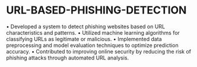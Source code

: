# URL-BASED-PHISHING-DETECTION
• Developed a system to detect phishing websites based on URL characteristics and patterns.
• Utilized machine learning algorithms for classifying URLs as legitimate or malicious.
• Implemented data preprocessing and model evaluation techniques to optimize prediction accuracy.
• Contributed to improving online security by reducing the risk of phishing attacks through automated URL
analysis.
